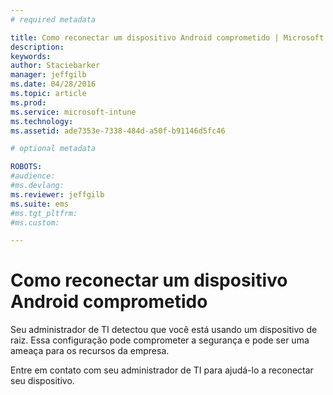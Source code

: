 ```yaml
---
# required metadata

title: Como reconectar um dispositivo Android comprometido | Microsoft Intune
description:
keywords:
author: Staciebarker
manager: jeffgilb
ms.date: 04/28/2016
ms.topic: article
ms.prod:
ms.service: microsoft-intune
ms.technology:
ms.assetid: ade7353e-7338-484d-a50f-b91146d5fc46

# optional metadata

ROBOTS:
#audience:
#ms.devlang:
ms.reviewer: jeffgilb
ms.suite: ems
#ms.tgt_pltfrm:
#ms.custom:

---
```


# Como reconectar um dispositivo Android comprometido
Seu administrador de TI detectou que você está usando um dispositivo de raiz. Essa configuração pode comprometer a segurança e pode ser uma ameaça para os recursos da empresa.

Entre em contato com seu administrador de TI para ajudá-lo a reconectar seu dispositivo.



<!--HONumber=May16_HO2-->


